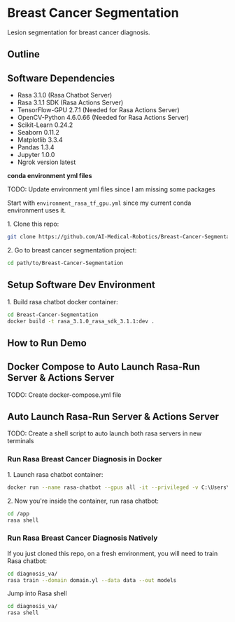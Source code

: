 # Breast Cancer Segmentation

Lesion segmentation for breast cancer diagnosis.

## Outline

## Software Dependencies

- Rasa 3.1.0 (Rasa Chatbot Server)
- Rasa 3.1.1 SDK (Rasa Actions Server)
- TensorFlow-GPU 2.7.1 (Needed for Rasa Actions Server)
- OpenCV-Python 4.6.0.66 (Needed for Rasa Actions Server)
- Scikit-Learn 0.24.2
- Seaborn 0.11.2
- Matplotlib 3.3.4
- Pandas 1.3.4
- Jupyter 1.0.0
- Ngrok version latest

**conda environment yml files**

TODO: Update environment yml files since I am missing some packages

Start with `environment_rasa_tf_gpu.yml` since my current conda environment uses it.

1\. Clone this repo:

~~~bash
git clone https://github.com/AI-Medical-Robotics/Breast-Cancer-Segmentation.git
~~~

2\. Go to breast cancer segmentation project:

~~~bash
cd path/to/Breast-Cancer-Segmentation
~~~

## Setup Software Dev Environment

1\. Build rasa chatbot docker container:

~~~bash
cd Breast-Cancer-Segmentation
docker build -t rasa_3.1.0_rasa_sdk_3.1.1:dev .
~~~

## How to Run Demo

## Docker Compose to Auto Launch Rasa-Run Server & Actions Server

TODO: Create docker-compose.yml file

## Auto Launch Rasa-Run Server & Actions Server

TODO: Create a shell script to auto launch both rasa servers in new terminals

### Run Rasa Breast Cancer Diagnosis in Docker

1\. Launch rasa chatbot container:

~~~bash
docker run --name rasa-chatbot --gpus all -it --privileged -v C:\Users\JamesMedel\GitHub\Breast-Cancer-Segmentation\diagnosis_va:/app rasa_3.1.0_rasa_sdk_1.1.1:dev
~~~

2\. Now you're inside the container, run rasa chatbot:

~~~bash
cd /app
rasa shell
~~~

### Run Rasa Breast Cancer Diagnosis Natively

If you just cloned this repo, on a fresh environment, you will need to train Rasa chatbot:

~~~bash
cd diagnosis_va/
rasa train --domain domain.yl --data data --out models
~~~

Jump into Rasa shell

~~~bash
cd diagnosis_va/
rasa shell
~~~


